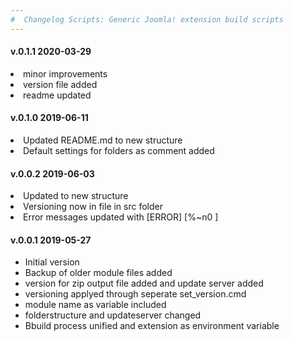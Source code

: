 ```yaml
--- 
#  Changelog Scripts: Generic Joomla! extension build scripts
---
```

<h4>v.0.1.1 2020-03-29</h4>
<li>minor improvements</li>
<li>version file added</li>
<li>readme updated</li> 
</ul>

<h4>v.0.1.0 2019-06-11</h4>
<li>Updated README.md to new structure</li>
<li>Default settings for folders as comment added</li>
</ul>

<h4>v.0.0.2 2019-06-03</h4>
<li>Updated to new structure</li> 
<li>Versioning now in file in src folder</li> 
<li>Error messages updated with [ERROR] [%~n0 ]</li>   
</ul>

<h4>v.0.0.1 2019-05-27</h4>
<ul>
<li>Initial version</li>
<li>Backup of older module files added</li>
<li>version for zip output file added	and update server added</li>
<li>versioning applyed through seperate set_version.cmd</li>
<li>module name as variable included</li>
<li>folderstructure and updateserver changed</li>
<li>Bbuild process unified and extension as environment variable</li>
</ul>
